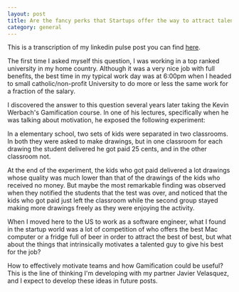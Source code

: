 ```yaml
---
layout: post
title: Are the fancy perks that Startups offer the way to attract talent?
category: general
---
```


This is a transcription of my linkedin pulse post you can find [here](https://www.linkedin.com/pulse/article/20140912023412-125593214-are-the-fancy-perks-that-startups-offer-the-way-to-attract-talent?trk=mp-edit-rr-posts).

The first time I asked myself this question, I was working in a top ranked university in my home country. Although it was a very nice job with full benefits, the best time in my typical work day was at 6:00pm when I headed to small catholic/non-profit University to do more or less the same work for a fraction of the salary.

I discovered the answer to this question several years later taking the Kevin Werbach's Gamification course. In one of his lectures, specifically when he was talking about motivation, he exposed the following experiment:

In a elementary school, two sets of kids were separated in two classrooms. In both they were asked to make drawings, but in one classroom for each drawing the student delivered he got paid 25 cents, and in the other classroom not.

At the end of the experiment, the kids who got paid delivered a lot drawings whose quality was much lower than that of the drawings of the kids who received no money. But maybe the most remarkable finding was observed when they notified the students that the test was over, and noticed that the kids who got paid just left the classroom while the second group stayed making more drawings freely as they were enjoying the activity.

When I moved here to the US to work as a software engineer, what I found in the startup world was a lot of competition of who offers the best Mac computer or a fridge full of beer in order to attract the best of best, but what about the things that intrinsically motivates a talented guy to give his best for the job?

How to effectively motivate teams and how Gamification could be useful? This is the line of thinking I'm developing with my partner Javier Velasquez, and I expect to develop these ideas in future posts.


